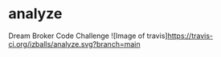 # analyze
Dream Broker Code Challenge
![Image of travis]https://travis-ci.org/izballs/analyze.svg?branch=main

